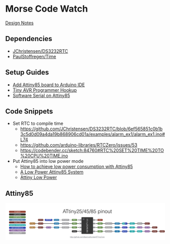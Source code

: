 # Morse Code Watch

[Design Notes](https://docs.google.com/document/d/19emSS7PLROB8-E7uNJGMzSCD_NhitTL9K84vjGpF9SU/edit)

## Dependencies
- [JChristensen/DS3232RTC](https://github.com/JChristensen/DS3232RTC)
- [PaulStoffregen/Time](https://github.com/PaulStoffregen/Time)

## Setup Guides
- [Add Attiny85 board to Arduino IDE](http://highlowtech.org/?p=1695)
- [Tiny AVR Programmer Hookup](https://learn.sparkfun.com/tutorials/tiny-avr-programmer-hookup-guide/all)
- [Software Serial on Attiny85](https://www.youtube.com/watch?v=9CX4i6rMXS8&ab_channel=TomDonnelly)

## Code Snippets
- Set RTC to compile time
    - https://github.com/JChristensen/DS3232RTC/blob/6ef565851c0b1b3c5d0d09a4da19b868906cd01a/examples/alarm_ex1/alarm_ex1.ino#L74
    - https://github.com/arduino-libraries/RTCZero/issues/53
    - https://codebender.cc/sketch:84760#RTC%20SET%20TIME%20TO%20CPU%20TIME.ino
- Put Attiny85 into low power mode
    - [How to achieve low power consumption with Attiny85](https://electronics.stackexchange.com/questions/349496/how-to-achieve-low-power-consumption-with-attiny85)
    - [A Low Power Attiny85 System](https://community.element14.com/members-area/personalblogs/b/blog/posts/a-low-power-attiny85-system)
    - [Attiny Low Power](http://www.technoblogy.com/show?KX0)

## Attiny85

![Attiny85 pinout](./images/attiny85_pinout.jpeg)